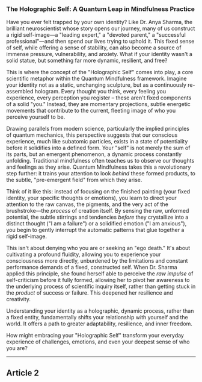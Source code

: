 ### **The Holographic Self: A Quantum Leap in Mindfulness Practice**
Have you ever felt trapped by your own identity? Like Dr. Anya Sharma, the brilliant neuroscientist whose story opens our journey, many of us construct a rigid self-image—a "leading expert," a "devoted parent," a "successful professional"—and then spend our lives trying to uphold it. This fixed sense of self, while offering a sense of stability, can also become a source of immense pressure, vulnerability, and anxiety. What if your identity wasn't a solid statue, but something far more dynamic, resilient, and free?

This is where the concept of the "Holographic Self" comes into play, a core scientific metaphor within the Quantum Mindfulness framework. Imagine your identity not as a static, unchanging sculpture, but as a continuously re-assembled hologram. Every thought you think, every feeling you experience, every perception you register – these aren't fixed components of a solid "you." Instead, they are momentary projections, subtle energetic movements that contribute to the current, fleeting image of who you perceive yourself to be.

Drawing parallels from modern science, particularly the implied principles of quantum mechanics, this perspective suggests that our conscious experience, much like subatomic particles, exists in a state of potentiality before it solidifies into a defined form. Your "self" is not merely the sum of its parts, but an emergent phenomenon, a dynamic process constantly unfolding. Traditional mindfulness often teaches us to observe our thoughts and feelings as they arise. Quantum Mindfulness takes this a revolutionary step further: it trains your attention to look *behind* these formed products, to the subtle, "pre-emergent field" from which they arise.

Think of it like this: instead of focusing on the finished painting (your fixed identity, your specific thoughts or emotions), you learn to direct your attention to the raw canvas, the pigments, and the very act of the brushstroke—the *process* of creation itself. By sensing the raw, unformed potential, the subtle stirrings and tendencies *before* they crystallize into a distinct thought ("I am a failure") or a solidified emotion ("I am anxious"), you begin to gently interrupt the automatic patterns that glue together a rigid self-image.

This isn't about denying who you are or seeking an "ego death." It's about cultivating a profound fluidity, allowing you to experience your consciousness more directly, unburdened by the limitations and constant performance demands of a fixed, constructed self. When Dr. Sharma applied this principle, she found herself able to perceive the *raw impulse* of self-criticism before it fully formed, allowing her to pivot her awareness to the underlying process of scientific inquiry itself, rather than getting stuck in the *product* of success or failure. This deepened her resilience and creativity.

Understanding your identity as a holographic, dynamic process, rather than a fixed entity, fundamentally shifts your relationship with yourself and the world. It offers a path to greater adaptability, resilience, and inner freedom.

How might embracing your "Holographic Self" transform your everyday experience of challenges, emotions, and even your deepest sense of who you are?

---

## Article 2